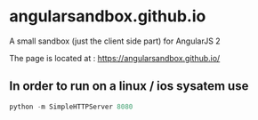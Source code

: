 # angularsandbox.github.io

A small sandbox (just the client side part) for AngularJS 2

The page is located at : https://angularsandbox.github.io/

## In order to run on a linux / ios sysatem use 

```python
python -m SimpleHTTPServer 8080
```
